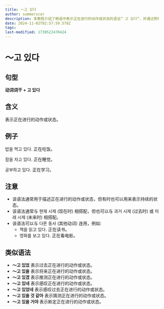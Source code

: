 ```yaml
---
title: 〜고 있다
author: summerscar
description: 本教程介绍了韩语中表示正在进行的动作或状态的语法“ 고 있다”，并通过例句和相关语法解释了其用法和含义。
date: 2024-11-02T02:57:59.578Z
tags:
last-modified: 1730522470424
---
```


# 〜고 있다

## 句型

**动词词干 + 고 있다**

## 含义

表示正在进行的动作或状态。

## 例子

<Speak>밥을 먹고 있다.</Speak> 正在吃饭。

<Speak>잠을 자고 있다.</Speak> 正在睡觉。

<Speak>공부하고 있다.</Speak> 正在学习。

## 注意

*  该语法通常用于描述正在进行的动作或状态，但有时也可以用来表示持续的状态。
*  该语法通常与 현재 시제 (现在时) 相搭配，但也可以与 과거 시제 (过去时) 或 미래 시제 (未来时) 相搭配。
*  该语法可以与 다른 동사 (其他动词) 连用，例如:
    * <Speak>책을 읽고 있다.</Speak> 正在读书。
    * <Speak>영화를 보고 있다.</Speak> 正在看电影。

## 类似语法

* **〜고 있었** 表示过去正在进行的动作或状态。
* **〜고 있을** 表示将来正在进行的动作或状态。
* **〜고 있겠** 表示推测正在进行的动作或状态。
* **〜고 있네** 表示感叹正在进行的动作或状态。
* **〜고 있었네** 表示感叹过去正在进行的动作或状态。
* **〜고 있을 것 같아** 表示猜测正在进行的动作或状态。
* **〜고 있을 거야** 表示断定正在进行的动作或状态。
